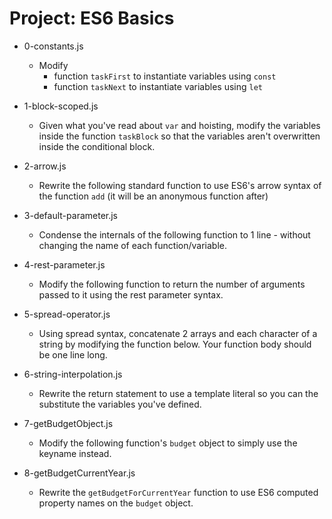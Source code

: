 # Project: ES6 Basics

*   0-constants.js
    - Modify
      - function `taskFirst` to instantiate variables using `const`
      - function `taskNext` to instantiate variables using `let`

*   1-block-scoped.js
    - Given what you've read about `var` and hoisting, modify the variables inside the function `taskBlock` so that the variables aren't overwritten inside the conditional block.

*   2-arrow.js
    - Rewrite the following standard function to use ES6's arrow syntax of the function `add` (it will be an anonymous function after)

*   3-default-parameter.js
    - Condense the internals of the following function to 1 line - without changing the name of each function/variable.

*   4-rest-parameter.js
    - Modify the following function to return the number of arguments passed to it using the rest parameter syntax.

*   5-spread-operator.js
    - Using spread syntax, concatenate 2 arrays and each character of a string by modifying the function below. Your function body should be one line long.

*   6-string-interpolation.js
    - Rewrite the return statement to use a template literal so you can the substitute the variables you've defined.

*   7-getBudgetObject.js
    - Modify the following function's `budget` object to simply use the keyname instead.

*   8-getBudgetCurrentYear.js
    - Rewrite the `getBudgetForCurrentYear` function to use ES6 computed property names on the `budget` object.
